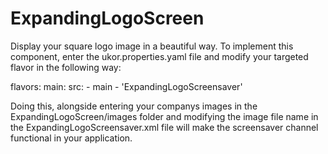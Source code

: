 # ExpandingLogoScreen
Display your square logo image in a beautiful way. To implement this 
component, enter the ukor.properties.yaml file and modify your targeted 
flavor in the following way:

flavors:
  main:
    src:
      - main
      - 'ExpandingLogoScreensaver'

Doing this, alongside entering your companys images in the 
ExpandingLogoScreen/images folder and modifying the image file 
name in the ExpandingLogoScreensaver.xml file will make the 
screensaver channel functional in your application.